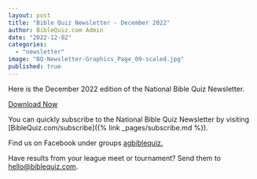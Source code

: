```yaml
---
layout: post
title: "Bible Quiz Newsletter - December 2022"
author: BibleQuiz.com Admin
date: "2022-12-02"
categories: 
  - "newsletter"
image: "BQ-Newsletter-Graphics_Page_09-scaled.jpg"
published: true
---
```


Here is the December 2022 edition of the National Bible Quiz Newsletter.

<a href="{% link assets/2022/2022-December.pdf %}" class="button is-primary">Download Now</a>

You can quickly subscribe to the National Bible Quiz Newsletter by visiting [BibleQuiz.com/subscribe]({% link _pages/subscribe.md %}).

Find us on Facebook under groups [agbiblequiz.](https://www.facebook.com/groups/agbiblequiz)

Have results from your league meet or tournament? Send them to [hello@biblequiz.com](mailto:hello@biblequiz.com).
